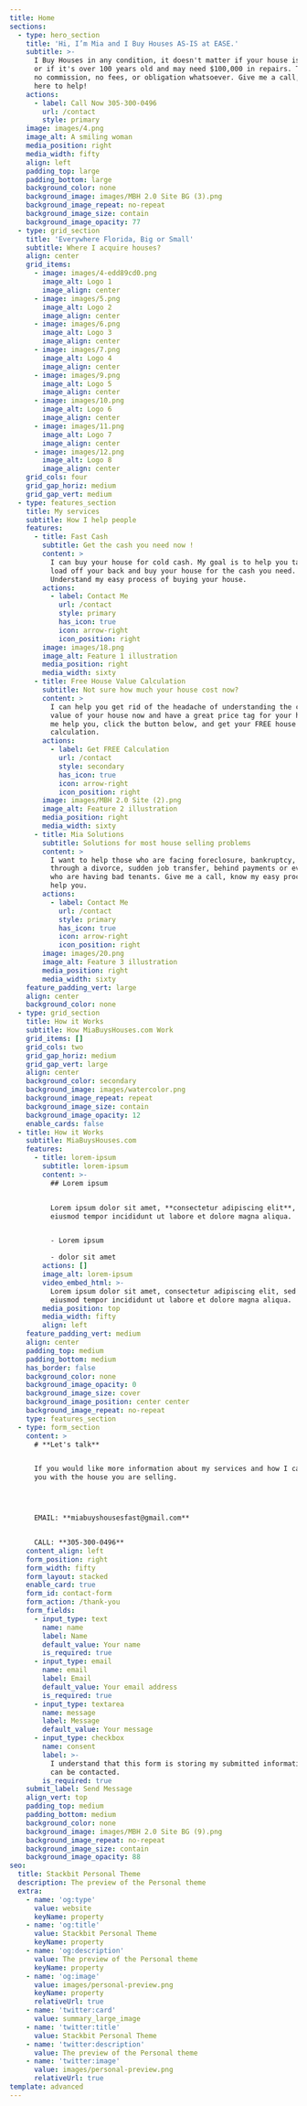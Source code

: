 ```yaml
---
title: Home
sections:
  - type: hero_section
    title: 'Hi, I’m Mia and I Buy Houses AS-IS at EASE.'
    subtitle: >-
      I Buy Houses in any condition, it doesn't matter if your house is newer,
      or if it's over 100 years old and may need $100,000 in repairs. There are
      no commission, no fees, or obligation whatsoever. Give me a call, I am
      here to help!
    actions:
      - label: Call Now 305-300-0496
        url: /contact
        style: primary
    image: images/4.png
    image_alt: A smiling woman
    media_position: right
    media_width: fifty
    align: left
    padding_top: large
    padding_bottom: large
    background_color: none
    background_image: images/MBH 2.0 Site BG (3).png
    background_image_repeat: no-repeat
    background_image_size: contain
    background_image_opacity: 77
  - type: grid_section
    title: 'Everywhere Florida, Big or Small'
    subtitle: Where I acquire houses?
    align: center
    grid_items:
      - image: images/4-edd89cd0.png
        image_alt: Logo 1
        image_align: center
      - image: images/5.png
        image_alt: Logo 2
        image_align: center
      - image: images/6.png
        image_alt: Logo 3
        image_align: center
      - image: images/7.png
        image_alt: Logo 4
        image_align: center
      - image: images/9.png
        image_alt: Logo 5
        image_align: center
      - image: images/10.png
        image_alt: Logo 6
        image_align: center
      - image: images/11.png
        image_alt: Logo 7
        image_align: center
      - image: images/12.png
        image_alt: Logo 8
        image_align: center
    grid_cols: four
    grid_gap_horiz: medium
    grid_gap_vert: medium
  - type: features_section
    title: My services
    subtitle: How I help people
    features:
      - title: Fast Cash
        subtitle: Get the cash you need now !
        content: >
          I can buy your house for cold cash. My goal is to help you take the
          load off your back and buy your house for the cash you need.
          Understand my easy process of buying your house. 
        actions:
          - label: Contact Me
            url: /contact
            style: primary
            has_icon: true
            icon: arrow-right
            icon_position: right
        image: images/18.png
        image_alt: Feature 1 illustration
        media_position: right
        media_width: sixty
      - title: Free House Value Calculation
        subtitle: Not sure how much your house cost now?
        content: >
          I can help you get rid of the headache of understanding the current
          value of your house now and have a great price tag for your house. Let
          me help you, click the button below, and get your FREE house
          calculation.
        actions:
          - label: Get FREE Calculation
            url: /contact
            style: secondary
            has_icon: true
            icon: arrow-right
            icon_position: right
        image: images/MBH 2.0 Site (2).png
        image_alt: Feature 2 illustration
        media_position: right
        media_width: sixty
      - title: Mia Solutions
        subtitle: Solutions for most house selling problems
        content: >
          I want to help those who are facing foreclosure, bankruptcy, going
          through a divorce, sudden job transfer, behind payments or even those
          who are having bad tenants. Give me a call, know my easy process to
          help you.
        actions:
          - label: Contact Me
            url: /contact
            style: primary
            has_icon: true
            icon: arrow-right
            icon_position: right
        image: images/20.png
        image_alt: Feature 3 illustration
        media_position: right
        media_width: sixty
    feature_padding_vert: large
    align: center
    background_color: none
  - type: grid_section
    title: How it Works
    subtitle: How MiaBuysHouses.com Work
    grid_items: []
    grid_cols: two
    grid_gap_horiz: medium
    grid_gap_vert: large
    align: center
    background_color: secondary
    background_image: images/watercolor.png
    background_image_repeat: repeat
    background_image_size: contain
    background_image_opacity: 12
    enable_cards: false
  - title: How it Works
    subtitle: MiaBuysHouses.com
    features:
      - title: lorem-ipsum
        subtitle: lorem-ipsum
        content: >-
          ## Lorem ipsum


          Lorem ipsum dolor sit amet, **consectetur adipiscing elit**, sed do
          eiusmod tempor incididunt ut labore et dolore magna aliqua.


          - Lorem ipsum

          - dolor sit amet
        actions: []
        image_alt: lorem-ipsum
        video_embed_html: >-
          Lorem ipsum dolor sit amet, consectetur adipiscing elit, sed do
          eiusmod tempor incididunt ut labore et dolore magna aliqua.
        media_position: top
        media_width: fifty
        align: left
    feature_padding_vert: medium
    align: center
    padding_top: medium
    padding_bottom: medium
    has_border: false
    background_color: none
    background_image_opacity: 0
    background_image_size: cover
    background_image_position: center center
    background_image_repeat: no-repeat
    type: features_section
  - type: form_section
    content: >
      # **Let's talk**


      If you would like more information about my services and how I can help
      you with the house you are selling.




      EMAIL: **miabuyshousesfast@gmail.com**


      CALL: **305-300-0496**
    content_align: left
    form_position: right
    form_width: fifty
    form_layout: stacked
    enable_card: true
    form_id: contact-form
    form_action: /thank-you
    form_fields:
      - input_type: text
        name: name
        label: Name
        default_value: Your name
        is_required: true
      - input_type: email
        name: email
        label: Email
        default_value: Your email address
        is_required: true
      - input_type: textarea
        name: message
        label: Message
        default_value: Your message
      - input_type: checkbox
        name: consent
        label: >-
          I understand that this form is storing my submitted information so I
          can be contacted.
        is_required: true
    submit_label: Send Message
    align_vert: top
    padding_top: medium
    padding_bottom: medium
    background_color: none
    background_image: images/MBH 2.0 Site BG (9).png
    background_image_repeat: no-repeat
    background_image_size: contain
    background_image_opacity: 88
seo:
  title: Stackbit Personal Theme
  description: The preview of the Personal theme
  extra:
    - name: 'og:type'
      value: website
      keyName: property
    - name: 'og:title'
      value: Stackbit Personal Theme
      keyName: property
    - name: 'og:description'
      value: The preview of the Personal theme
      keyName: property
    - name: 'og:image'
      value: images/personal-preview.png
      keyName: property
      relativeUrl: true
    - name: 'twitter:card'
      value: summary_large_image
    - name: 'twitter:title'
      value: Stackbit Personal Theme
    - name: 'twitter:description'
      value: The preview of the Personal theme
    - name: 'twitter:image'
      value: images/personal-preview.png
      relativeUrl: true
template: advanced
---
```

